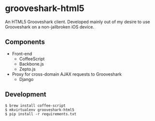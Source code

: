 grooveshark-html5
=================

An HTML5 Grooveshark client. Developed mainly out of my desire to use Grooveshark
on a non-jailbroken iOS device.

Components
----------
  - Front-end
    - CoffeeScript
    - Backbone.js
    - Zepto.js
  - Proxy for cross-domain AJAX requests to Grooveshark
    - Django

Development
-----------

    $ brew install coffee-script
    $ mkvirtualenv grooveshark-html5
    $ pip install -r requirements.txt